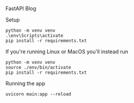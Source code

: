 FastAPI Blog

  

  Setup
  
    python -m venv venv
    .\env\Scripts\activate
    pip install -r requirements.txt

  If you're running Linux or MacOS you'll instead run
  
    python -m venv venv
    source ./env/bin/activate
    pip install -r requirements.txt

  Running the app
  
    uvicorn main:app --reload
